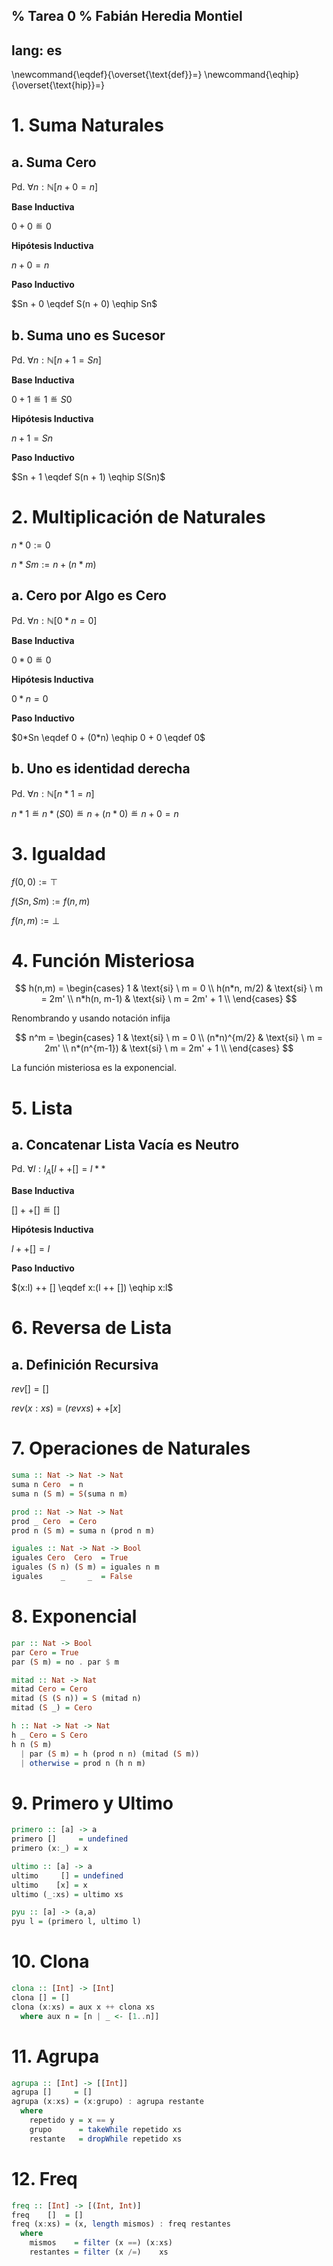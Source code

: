% Tarea 0
% Fabián Heredia Montiel
---
lang: es
---

\newcommand{\eqdef}{\overset{\text{def}}=}
\newcommand{\eqhip}{\overset{\text{hip}}=}

# 1. Suma Naturales

## a. Suma Cero

Pd. $\forall n: \mathbb{N} [n + 0 = n]$

**Base Inductiva**

$0 + 0 \eqdef 0$

**Hipótesis Inductiva**

$n + 0 = n$

**Paso Inductivo**

$Sn + 0 \eqdef S(n + 0) \eqhip Sn$

## b. Suma uno es Sucesor

Pd. $\forall n: \mathbb{N} [n + 1 = Sn]$

**Base Inductiva**

$0 + 1 \eqdef 1 \eqdef S 0$

**Hipótesis Inductiva**

$n + 1 = Sn$

**Paso Inductivo**

$Sn + 1 \eqdef S(n + 1) \eqhip S(Sn)$

# 2. Multiplicación de Naturales

$n*0 := 0$

$n*Sm := n + (n*m)$

## a. Cero por Algo es Cero

Pd. $\forall n : \mathbb{N} [0*n = 0]$

**Base Inductiva**

$0*0 \eqdef 0$

**Hipótesis Inductiva**

$0*n = 0$

**Paso Inductivo**

$0*Sn \eqdef 0 + (0*n) \eqhip 0 + 0 \eqdef 0$

## b. Uno es identidad derecha

Pd. $\forall n : \mathbb{N} [n*1 = n]$

$n*1 \eqdef n*(S 0) \eqdef n + (n * 0) \eqdef n + 0 = n$

# 3. Igualdad

$f(0,0) := \top$

$f(Sn,Sm) := f(n,m)$

$f(n,m) := \bot$

# 4. Función Misteriosa

$$
h(n,m) =
    \begin{cases}
        1           & \text{si} \ m = 0 \\
        h(n*n, m/2) & \text{si} \ m = 2m' \\
        n*h(n, m-1) & \text{si} \ m = 2m' + 1 \\
    \end{cases}
$$

Renombrando y usando notación infija

$$
n^m =
    \begin{cases}
        1           & \text{si} \ m = 0 \\
        (n*n)^{m/2} & \text{si} \ m = 2m' \\
        n*(n^{m-1}) & \text{si} \ m = 2m' + 1 \\
    \end{cases}
$$

La función misteriosa es la exponencial.

# 5. Lista

## a. Concatenar Lista Vacía es Neutro

Pd. $\forall l: l_A [l ++ [] = l**$

**Base Inductiva**

$[] ++ [] \eqdef []$

**Hipótesis Inductiva**

$l ++ [] = l$

**Paso Inductivo**

$(x:l) ++ [] \eqdef x:(l ++ []) \eqhip x:l$

# 6. Reversa de Lista

## a. Definición Recursiva

$rev [] = []$

$rev (x:xs) = (rev xs) ++ [x]$

# 7. Operaciones de Naturales

```haskell
suma :: Nat -> Nat -> Nat
suma n Cero  = n
suma n (S m) = S(suma n m)

prod :: Nat -> Nat -> Nat
prod _ Cero  = Cero
prod n (S m) = suma n (prod n m)

iguales :: Nat -> Nat -> Bool
iguales Cero  Cero  = True
iguales (S n) (S m) = iguales n m
iguales    _     _  = False
```
# 8. Exponencial

```haskell
par :: Nat -> Bool
par Cero = True
par (S m) = no . par $ m

mitad :: Nat -> Nat
mitad Cero = Cero
mitad (S (S n)) = S (mitad n)
mitad (S _) = Cero

h :: Nat -> Nat -> Nat
h _ Cero = S Cero
h n (S m)
  | par (S m) = h (prod n n) (mitad (S m))
  | otherwise = prod n (h n m)
```

# 9. Primero y Ultimo

```haskell
primero :: [a] -> a
primero []     = undefined
primero (x:_) = x

ultimo :: [a] -> a
ultimo     [] = undefined
ultimo    [x] = x
ultimo (_:xs) = ultimo xs

pyu :: [a] -> (a,a)
pyu l = (primero l, ultimo l)
```

# 10. Clona

```haskell
clona :: [Int] -> [Int]
clona [] = []
clona (x:xs) = aux x ++ clona xs
  where aux n = [n | _ <- [1..n]]
```

# 11. Agrupa

```haskell
agrupa :: [Int] -> [[Int]]
agrupa []     = []
agrupa (x:xs) = (x:grupo) : agrupa restante
  where
    repetido y = x == y
    grupo      = takeWhile repetido xs
    restante   = dropWhile repetido xs
```

# 12. Freq

```haskell
freq :: [Int] -> [(Int, Int)]
freq    []  = []
freq (x:xs) = (x, length mismos) : freq restantes
  where
    mismos    = filter (x ==) (x:xs)
    restantes = filter (x /=)    xs
```
